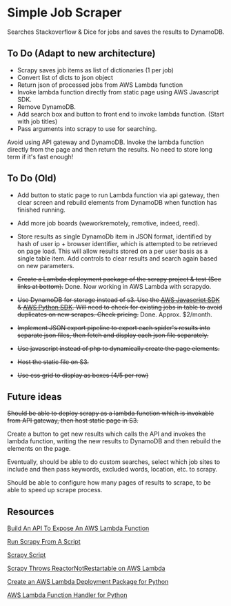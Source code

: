 # Simple Job Scraper

Searches Stackoverflow & Dice for jobs and saves the results to DynamoDB.

## To Do (Adapt to new architecture)

- Scrapy saves job items as list of dictionaries (1 per job)
- Convert list of dicts to json object
- Return json of processed jobs from AWS Lambda function
- Invoke lambda function directly from static page using AWS Javascript SDK.
- Remove DynamoDB.
- Add search box and button to front end to invoke lambda function. (Start with job titles)
- Pass arguments into scrapy to use for searching.

Avoid using API gateway and DynamoDB. Invoke the lambda function directly from the page and then return the results. No need to store long term if it's fast enough!

## To Do (Old)

- Add button to static page to run Lambda function via api gateway, then clear screen and rebuild elements from DynamoDB when function has finished running.
- Add more job boards (weworkremotely, remotive, indeed, reed).

- Store results as single DynamoDb item in JSON format, identified by hash of user ip + browser identifier, which is attempted to be retrieved on page load. This will allow results stored on a per user basis as a single table item. Add controls to clear results and search again based on new parameters. 

- ~~Create a Lambda deployment package of the scrapy project & test (See links at bottom).~~ Done. Now working in AWS Lambda with scrapydo. 
- ~~Use DynamoDB for storage instead of s3. Use the [AWS Javascript SDK](https://aws.amazon.com/sdk-for-browser/) & [AWS Python SDK](https://aws.amazon.com/sdk-for-python/). Will need to check for existing jobs in table to avoid duplicates on new scrapes. Check pricing.~~ Done. Approx. $2/month. 
- ~~Implement JSON export pipeline to export each spider's results into separate json files, then fetch and display each json file separately.~~
- ~~Use javascript instead of php to dynamically create the page elements.~~
- ~~Host the static file on S3.~~
- ~~Use css grid to display as boxes (4/5 per row)~~

## Future ideas

~~Should be able to deploy scrapy as a lambda function which is invokable from API gateway, then host static page in S3.~~

Create a button to get new results which calls the API and invokes the lambda function, writing the new results to DynamoDB and then rebuild the elements on the page.

Eventually, should be able to do custom searches, select which job sites to include and then pass keywords, excluded words, location, etc. to scrapy.

Should be able to configure how many pages of results to scrape, to be able to speed up scrape process.



## Resources

[Build An API To Expose An AWS Lambda Function](https://docs.aws.amazon.com/apigateway/latest/developerguide/getting-started.html)

[Run Scrapy From A Script](https://doc.scrapy.org/en/latest/topics/practices.html)

[Scrapy Script](https://github.com/jschnurr/scrapyscript)

[Scrapy Throws ReactorNotRestartable on AWS Lambda](https://stackoverflow.com/questions/42388541/scrapy-throws-error-reactornotrestartable-when-runnning-on-aws-lambda)

[Create an AWS Lambda Deployment Package for Python](https://docs.aws.amazon.com/lambda/latest/dg/with-s3-example-deployment-pkg.html#Python)

[AWS Lambda Function Handler for Python](https://docs.aws.amazon.com/lambda/latest/dg/python-programming-model-handler-types.html)
